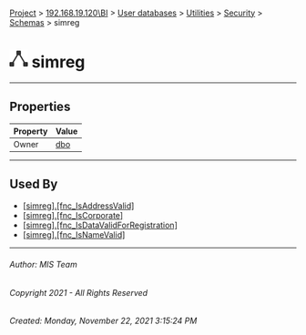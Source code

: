 #### 

[Project](../../../../../index.md) > [192.168.19.120\\BI](../../../../index.md) > [User databases](../../../index.md) > [Utilities](../../index.md) > [Security](../index.md) > [Schemas](Schemas.md) > simreg

# ![Schemas](../../../../../Images/Schema32.png) simreg

---

## <a name="#properties"></a>Properties

| Property | Value |
|---|---|
| Owner | [dbo](../Users/dbo.md) |


---

## <a name="#usedby"></a>Used By

* [[simreg].[fnc_IsAddressValid]](../../Programmability/Functions/Scalar-valued_Functions/fnc_IsAddressValid.md)
* [[simreg].[fnc_IsCorporate]](../../Programmability/Functions/Scalar-valued_Functions/fnc_IsCorporate.md)
* [[simreg].[fnc_IsDataValidForRegistration]](../../Programmability/Functions/Scalar-valued_Functions/fnc_IsDataValidForRegistration.md)
* [[simreg].[fnc_IsNameValid]](../../Programmability/Functions/Scalar-valued_Functions/fnc_IsNameValid.md)


---

###### Author:  MIS Team

###### Copyright 2021 - All Rights Reserved

###### Created: Monday, November 22, 2021 3:15:24 PM

